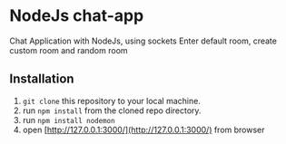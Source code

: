 # NodeJs chat-app
Chat Application with NodeJs, using sockets
Enter default room, create custom room and random room

## Installation
1. `git clone` this repository to your local machine.
2.  run `npm install` from the cloned repo directory.
3.  run `npm install nodemon`
4.  open [http://127.0.0.1:3000/](http://127.0.0.1:3000/) from browser
